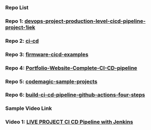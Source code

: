 ### Repo List
### Repo 1: [**devops-project-production-level-cicd-pipeline-project-1iek**](https://dev.to/prodevopsguytech/devops-project-production-level-cicd-pipeline-project-1iek)
### Repo 2: [**ci-cd**](https://github.com/solutions/use-case/ci-cd)
### Repo 3: [**firmware-cicd-examples**](https://github.com/particle-iot/firmware-cicd-examples)
### Repo 4: [**Portfolio-Website-Complete-CI-CD-pipeline**](https://github.com/sumanprasad007/Portfolio-Website-Complete-CI-CD-pipeline)
### Repo 5: [**codemagic-sample-projects**](https://github.com/codemagic-ci-cd/codemagic-sample-projects)
### Repo 6: [**build-ci-cd-pipeline-github-actions-four-steps**](https://github.blog/enterprise-software/ci-cd/build-ci-cd-pipeline-github-actions-four-steps)



### Sample Video Link
### Video 1: [**LIVE PROJECT CI CD Pipeline with Jenkins**](https://www.google.com/search?q=sample+devops+jenkinns+project&oq=sample+devops+Jenkinns&gs_lcrp=EgZjaHJvbWUqBwgEECEYnwUyBggAEEUYOTIJCAEQIRgKGKABMgkIAhAhGAoYoAEyCQgDECEYChigATIHCAQQIRifBdIBCTEyNjQ4ajBqN6gCALACAA&client=ubuntu-chr&sourceid=chrome&ie=UTF-8#fpstate=ive&vld=cid:79daf95f,vid:1bnVs-GjpmU,st:0)
